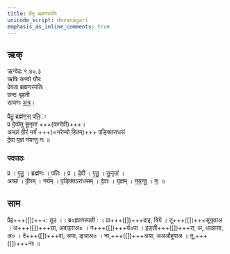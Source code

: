```yaml
---
title: प्रैतु ब्रह्मणस्पतिः
unicode_script: devanagari
emphasis_as_inline_comments: true
---
```


## ऋक्
ऋग्वेदः  १.४०.३  
ऋषिः  कण्वो घौरः  
देवता  ब्रह्मणस्पतिः  
छन्दः  बृहती  
सायणः [अत्र](http://192.155.224.66/stage/rigveda-samhita/describe/rikMandala/001.040.003)।

प्रैतु॒ ब्रह्म॑ण॒स् पति॒ः  
प्र दे॒व्ये॑तु सू॒नृता॑  +++(वाग्देवी)+++।  
अच्छा॑ वी॒रं नर्यं॑ +++(=नरेभ्यो हितम्)+++ प॒ङ्क्तिरा॑धसं  
दे॒वा य॒ज्ञं न॑यन्तु नः ॥

### पदपाठः
प्र । ए॒तु॒ । ब्रह्म॑णः । पतिः॑ । प्र । दे॒वी । ए॒तु॒ । सू॒नृता॑ ।  
अच्छ॑ । वी॒रम् । नर्य॑म् । प॒ङ्क्तिऽरा॑धसम् । दे॒वाः । य॒ज्ञम् । न॒य॒न्तु॒ । नः॒ ॥

## साम
प्रैइ+++([])+++:  तूउ ।।  ब्र०ह्माणस्पती : । प्रा+++([])+++दाइ, वियॆ । तू+++([])+++सूनृताअ । 
अ+++([])+++छा, अवाइराअ०  । न+++([])+++र्य०पा । इङ्ती+++([])+++रा, अ, धाआसा, अ० । दे+++([])+++वा,
अया, ङ्ञाअ० । ना,+++([])+++अया, अअऔहूवाअ । तू,+++([])+++नाः ॥